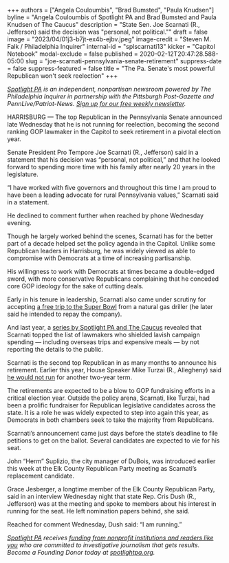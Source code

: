 +++
authors = ["Angela Couloumbis", "Brad Bumsted", "Paula Knudsen"]
byline = "Angela Couloumbis of Spotlight PA and Brad Bumsted and Paula Knudsen of The Caucus"
description = "State Sen. Joe Scarnati (R., Jefferson) said the decision was \"personal, not political.\""
draft = false
image = "2023/04/01j3-b7jt-ex4b-ejbv.jpeg"
image-credit = "Steven M. Falk / Philadelphia Inquirer"
internal-id = "splscarnati13"
kicker = "Capitol Notebook"
modal-exclude = false
published = 2020-02-12T20:47:28.588-05:00
slug = "joe-scarnati-pennsylvania-senate-retirement"
suppress-date = false
suppress-featured = false
title = "The Pa. Senate's most powerful Republican won't seek reelection"
+++

*[Spotlight PA](https://www.spotlightpa.org/ "https\://www.spotlightpa.org/") is an independent, nonpartisan newsroom powered by The Philadelphia Inquirer in partnership with the Pittsburgh Post-Gazette and PennLive/Patriot-News. [Sign up for our free weekly newsletter](https://www.spotlightpa.org/ "https\://www.spotlightpa.org/").*

HARRISBURG — The top Republican in the Pennsylvania Senate announced late Wednesday that he is not running for reelection, becoming the second ranking GOP lawmaker in the Capitol to seek retirement in a pivotal election year.

Senate President Pro Tempore Joe Scarnati (R., Jefferson) said in a statement that his decision was “personal, not political,” and that he looked forward to spending more time with his family after nearly 20 years in the legislature.

“I have worked with five governors and throughout this time I am proud to have been a leading advocate for rural Pennsylvania values,” Scarnati said in a statement.

He declined to comment further when reached by phone Wednesday evening.

Though he largely worked behind the scenes, Scarnati has for the better part of a decade helped set the policy agenda in the Capitol. Unlike some Republican leaders in Harrisburg, he was widely viewed as able to compromise with Democrats at a time of increasing partisanship.

His willingness to work with Democrats at times became a double-edged sword, with more conservative Republicans complaining that he conceded core GOP ideology for the sake of cutting deals.

<script src="https://www.spotlightpa.org/embed.js" async></script><div data-spl-embed-version="1" data-spl-src="https://www.spotlightpa.org/embeds/newsletter/"></div>

Early in his tenure in leadership, Scarnati also came under scrutiny for accepting [a free trip to the Super Bowl](https://web.archive.org/20200213230112/https://www.inquirer.com/philly/news/special_packages/inquirer/marcellus-shale/20110213_Perks_from_Pa__drilling_interests.html "https\://www.inquirer.com/philly/news/special_packages/inquirer/marcellus-shale/20110213_Perks_from_Pa\_\_drilling_interests.html") from a natural gas driller (he later said he intended to repay the company).

And last year, a [series by Spotlight PA and The Caucus](https://www.spotlightpa.org/news/2019/10/lavish-dinners-sports-tickets-and-nearly-3.5-million-other-expenses-by-pa.-lawmakers-youve-never-seen/ "https\://www.spotlightpa.org/news/2019/10/lavish-dinners-sports-tickets-and-nearly-3.5-million-other-expenses-by-pa.-lawmakers-youve-never-seen/") revealed that Scarnati topped the list of lawmakers who shielded lavish campaign spending — including overseas trips and expensive meals — by not reporting the details to the public.

Scarnati is the second top Republican in as many months to announce his retirement. Earlier this year, House Speaker Mike Turzai (R., Allegheny) said [he would not run](https://www.spotlightpa.org/news/2020/01/mike-turzai-pennsylvania-house-speaker-retiring/ "https\://www.spotlightpa.org/news/2020/01/mike-turzai-pennsylvania-house-speaker-retiring/") for another two-year term.

The retirements are expected to be a blow to GOP fundraising efforts in a critical election year. Outside the policy arena, Scarnati, like Turzai, had been a prolific fundraiser for Republican legislative candidates across the state. It is a role he was widely expected to step into again this year, as Democrats in both chambers seek to take the majority from Republicans.

Scarnati’s announcement came just days before the state’s deadline to file petitions to get on the ballot. Several candidates are expected to vie for his seat.

John “Herm” Suplizio, the city manager of DuBois, was introduced earlier this week at the Elk County Republican Party meeting as Scarnati’s replacement candidate.

Grace Jesberger, a longtime member of the Elk County Republican Party, said in an interview Wednesday night that state Rep. Cris Dush (R., Jefferson) was at the meeting and spoke to members about his interest in running for the seat. He left nomination papers behind, she said.

Reached for comment Wednesday, Dush said: “I am running.”

<a href="https://www.spotlightpa.org/"><i>Spotlight PA</i></a><i> receives </i><a href="https://www.spotlightpa.org/support"><i>funding from nonprofit institutions and readers like you</i></a><i> who are committed to investigative journalism that gets results. Become a Founding Donor today at </i><a href="https://www.spotlightpa.org/"><i>spotlightpa.org</i></a><i>.</i>
